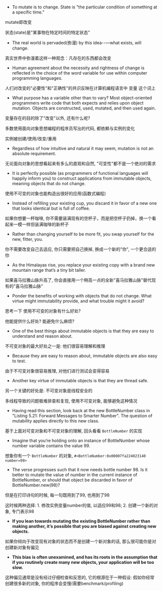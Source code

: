 + To mutate is to change. State is "the particular condition of something at a specific time."

mutate即改变

状态(state)是"某事物在特定时间的特定状态"

+ The real world is pervaded(弥漫) by this idea--—what exists, will change.

真实世界中弥漫着这样一种观念：凡存在的东西都会改变

+ Human agreement about the necessity and rightness of change is reflected in the choice of the word variable for use within computer programming languages.

人们对改变的"必要性"和"正确性"的共识反映在计算机编程语言中 变量 这个词上

+ What purpose has a variable other than to vary? Most object-oriented programmers write code that both expects and relies upon object mutation. Objects are constructed, used, mutated, and then used again.

变量存在的目的除了"改变"以外, 还有什么呢?

多数使用面向对象思想编程的程序员写出的代码, 都依赖与实例的变化

实例被创建/使用/改变/重用

+ Regardless of how intuitive and natural it may seem, mutation is not an absolute requirement.

无论面向对象的思想看起来有多么的直观和自然, "可变性"都不是一个绝对的需求

+ It is perfectly possible (as programmers of functional languages will happily inform you) to construct applications from immutable objects, meaning objects that do not change.

使用不可变的对象也能构造出很好的应用(函数式编程)

+ Instead of refilling your existing cup, you discard it in favor of a new one that looks identical but is full of coffee.

如果你想要一杯咖啡, 你不需要装满现有的空杯子，而是把空杯子扔掉，换一个看起来一模一样但装满咖啡的新杯子

+ Rather than changing yourself to be more fit, you swap yourself for the new, fitter, you.

你不需要改变自己去适应, 你只需要把自己换掉, 换成一个新的"你", 一个更合适的你

+ As the Himalayas rise, you replace your existing copy with a brand new mountain range that’s a tiny bit taller.

如果喜马拉雅山脉升高了, 你会直接用一个稍高一点的全新"喜马拉雅山脉"替代现有的"喜马拉雅山脉"

+ Ponder the benefits of working with objects that do not change. What virtue might immutability provide, and what trouble might it avoid?

思考一下 使用不可变的对象有什么好处?

他能提供什么好处? 能避免什么麻烦?

+ One of the best things about immutable objects is that they are easy to understand and reason about.

不可变对象的最大好处之一是: 他们很容易理解和推理

+ Because they are easy to reason about, immutable objects are also easy to test.

由于不可变对象很容易推理, 对他们进行测试会变得容易

+ Another key virtue of immutable objects is that they are thread safe.

另一个关键的好处是: 不可变对象是线程安全的

多线程导致的问题极难排查和复现, 使用不可变对象, 能够避免这种情况

+ Having read this section, look back at the new BottleNumber class in "Listing 5.21: Forward Messages to Smarter Number". The question of mutability applies directly to this new class.

基于上面对可变对象和不可变对象的理解, 回头看看 `BottleNumber` 的实现

+ Imagine that you’re holding onto an instance of BottleNumber whose number variable contains the value 99.

想象你有一个 `BottleNumber` 的对象, `#<BottleNumber:0x00007fa224023140 number=99>`

+ The verse progresses such that it now needs bottle number 98. Is it better to mutate the value of number in the current instance of BottleNumber, or should that object be discarded in favor of BottleNumber.new(98)?

但是在打印诗句的时候, 每一句既用到了99, 也用到了98

这时候两种选择: 1. 修改实例变量number的值, 以适应99和98; 2. 创建一个新的对象, 专门表示98

+ **If you lean towards mutating the existing BottleNumber rather than making another, it’s possible that you are biased against creating new objects.**

如果你倾向于改变现有对象的状态而不是创建一个新对象的话, 那么很可能你是对创建新对象有偏见

+ **This bias is often unexamined, and has its roots in the assumption that if you routinely create many new objects, your application will be too slow.**

这种偏见通常是没有经过仔细检查和反思的, 它的根源在于一种假设: 假如你经常创建很多新的对象, 你的程序会变慢(需要benchmark/profiling)

